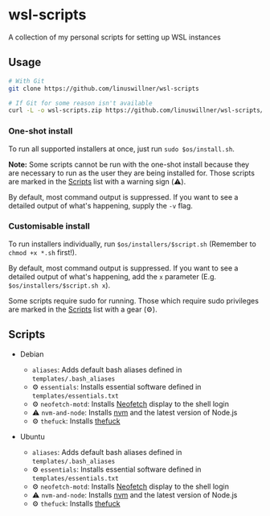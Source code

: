 # wsl-scripts

A collection of my personal scripts for setting up WSL instances

## Usage

```bash
# With Git
git clone https://github.com/linuswillner/wsl-scripts

# If Git for some reason isn't available
curl -L -o wsl-scripts.zip https://github.com/linuswillner/wsl-scripts/archive/master.zip && unzip wsl-scripts.zip
```

### One-shot install

To run all supported installers at once, just run `sudo $os/install.sh`.

**Note:** Some scripts cannot be run with the one-shot install because they are necessary to run as the user they are being installed for. Those scripts are marked in the [Scripts](#scripts) list with a warning sign (⚠️).

By default, most command output is suppressed. If you want to see a detailed output of what's happening, supply the `-v` flag.

### Customisable install

To run installers individually, run `$os/installers/$script.sh` (Remember to `chmod +x *.sh` first!).

By default, most command output is suppressed. If you want to see a detailed output of what's happening, add the `x` parameter (E.g. `$os/installers/$script.sh x`).

Some scripts require sudo for running. Those which require sudo privileges are marked in the [Scripts](#scripts) list with a gear (⚙️).

## Scripts

- Debian
  - `aliases`: Adds default bash aliases defined in `templates/.bash_aliases`
  - ⚙️ `essentials`: Installs essential software defined in `templates/essentials.txt`
  - ⚙️ `neofetch-motd`: Installs [Neofetch](https://github.com/dylanaraps/neofetch) display to the shell login
  - ⚠️ `nvm-and-node`: Installs [nvm](https://github.com/nvm-sh/nvm) and the latest version of Node.js
  - ⚙️ `thefuck`: Installs [thefuck](https://github.com/nvbn/thefuck)

- Ubuntu
  - `aliases`: Adds default bash aliases defined in `templates/.bash_aliases`
  - ⚙️ `essentials`: Installs essential software defined in `templates/essentials.txt`
  - ⚙️ `neofetch-motd`: Installs [Neofetch](https://github.com/dylanaraps/neofetch) display to the shell login
  - ⚠️ `nvm-and-node`: Installs [nvm](https://github.com/nvm-sh/nvm) and the latest version of Node.js
  - ⚙️ `thefuck`: Installs [thefuck](https://github.com/nvbn/thefuck)
